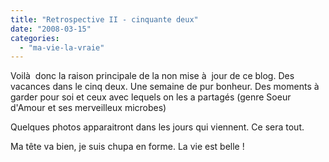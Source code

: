 ```yaml
---
title: "Retrospective II - cinquante deux"
date: "2008-03-15"
categories: 
  - "ma-vie-la-vraie"
---
```


Voilà  donc la raison principale de la non mise à  jour de ce blog. Des vacances dans le cinq deux. Une semaine de pur bonheur. Des moments à  garder pour soi et ceux avec lequels on les a partagés (genre Soeur d'Amour et ses merveilleux microbes)

Quelques photos apparaitront dans les jours qui viennent. Ce sera tout.

Ma tête va bien, je suis chupa en forme. La vie est belle !
